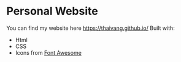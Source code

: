 # Personal Website
You can find my website here https://thaivang.github.io/
Built with: 
* Html
* CSS
* Icons from [Font Awesome](https://fontawesome.com/)
